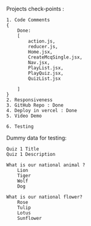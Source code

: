 Projects check-points :

    1. Code Comments 
    {
        Done:
        [
            action.js,
            reducer.js,
            Home.jsx,
            CreateMcqSingle.jsx,
            Nav.jsx,
            PlayList.jsx,
            PlayQuiz.jsx,
            QuizList.jsx
            
        ]
    }
    2. Responsiveness
    3. GitHub Repo : Done
    4. Deploy in vercel : Done
    5. Video Demo

    6. Testing


Dummy data for testing:

    Quiz 1 Title 
    Quiz 1 Description 

    What is our national animal ? 
        Lion 
        Tiger 
        Wolf 
        Dog 

    What is our national flower? 
        Rose 
        Tulip
        Lotus 
        Sunflower 
